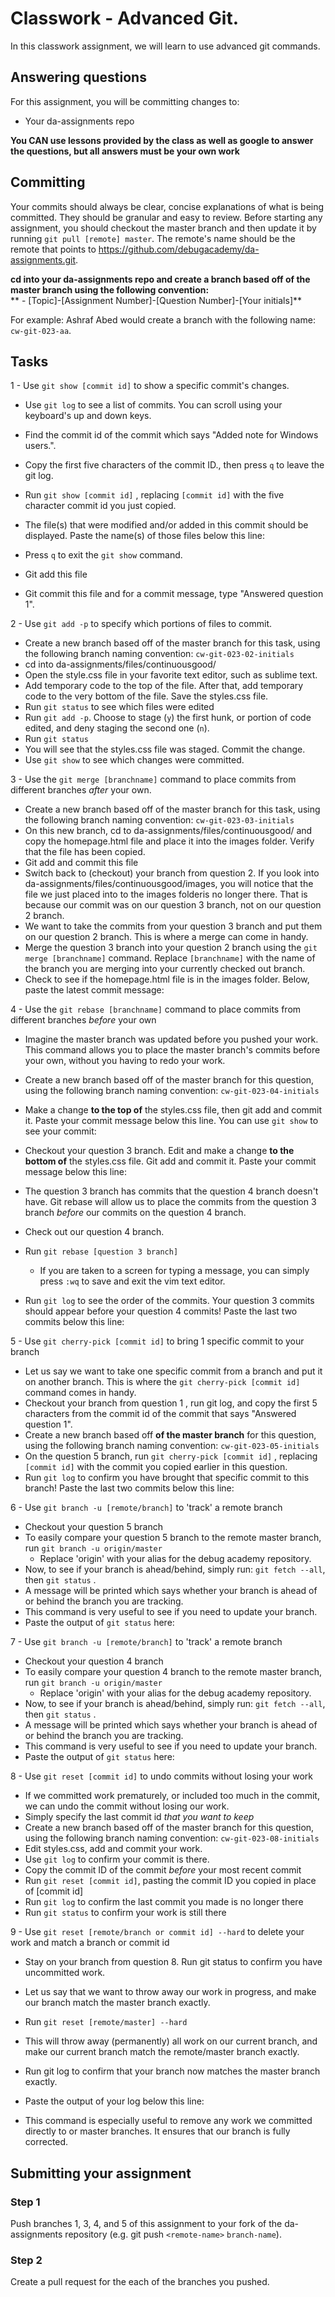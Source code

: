 # Classwork - Advanced Git.
In this classwork assignment, we will learn to use advanced git commands.

## Answering questions
For this assignment, you will be committing changes to:  
- Your da-assignments repo

**You CAN use lessons provided by the class as well as google to answer the questions, but all answers must be your own work**  

## Committing
Your commits should always be clear, concise explanations of what is being committed. They should be granular and easy to review. Before starting any assignment, you should checkout the master branch and then update it by running ```git pull [remote] master```. The remote's name should be the remote that points to https://github.com/debugacademy/da-assignments.git.

**cd into your da-assignments repo and create a branch based off of the master branch using the following convention:**  
** - [Topic]-[Assignment Number]-[Question Number]-[Your initials]**  

For example: Ashraf Abed would create a branch with the following name: ```cw-git-023-aa```.

## Tasks
1 - Use ```git show [commit id]``` to show a specific commit's changes.
- Use `git log` to see a list of commits. You can scroll using your keyboard's up and down keys.
- Find the commit id of the commit which says "Added note for Windows users.".
- Copy the first five characters of the commit ID., then press `q` to leave the git log.
- Run ```git show [commit id]``` , replacing `[commit id]` with the five character commit id you just copied.
- The file(s) that were modified and/or added in this commit should be displayed. Paste the name(s) of those files below this line:

- Press `q` to exit the `git show` command.
- Git add this file
- Git commit this file and for a commit message, type "Answered question 1". 

2 - Use ```git add -p``` to specify which portions of files to commit.
  - Create a new branch based off of the master branch for this task, using the following branch naming convention: ```cw-git-023-02-initials```
  - cd into da-assignments/files/continuousgood/
  - Open the style.css file in your favorite text editor, such as sublime text.
  - Add temporary code to the top of the file. After that, add temporary code to the very bottom of the file. Save the styles.css file.
  - Run ```git status``` to see which files were edited
  - Run ```git add -p```. Choose to stage (`y`) the first hunk, or portion of code edited, and deny staging the second one (`n`).
  - Run ```git status```
  - You will see that the styles.css file was staged. Commit the change.
  - Use ```git show``` to see which changes were committed.

3 - Use the ```git merge [branchname]``` command to place commits from different branches *after* your own.
  - Create a new branch based off of the master branch for this task, using the following branch naming convention: ```cw-git-023-03-initials```
  - On this new branch, cd to da-assignments/files/continuousgood/ and copy the homepage.html file and place it into the images folder. Verify that the file has been copied.
  - Git add and commit this file
  - Switch back to (checkout) your branch from question 2. If you look into da-assignments/files/continuousgood/images, you will notice that the file we just placed into to the images folderis no longer there. That is because our commit was on our question 3 branch, not on our question 2 branch. 
  - We want to take the commits from your question 3 branch and put them on our question 2 branch. This is where a merge can come in handy.
  - Merge the question 3 branch into your question 2 branch using the `git merge [branchname]` command. Replace `[branchname]` with the name of the branch you are merging into your currently checked out branch.
  - Check to see if the homepage.html file is in the images folder. Below, paste the latest commit message:


4 - Use the ```git rebase [branchname]``` command to place commits from different branches *before* your own
  - Imagine the master branch was updated before you pushed your work. This command allows you to place the master branch's commits before your own, without you having to redo your work.
  - Create a new branch based off of the master branch for this question, using the following branch naming convention: ```cw-git-023-04-initials```
  - Make a change **to the top of** the styles.css file, then git add and commit it. Paste your commit message below this line. You can use `git show` to see your commit:

  - Checkout your question 3 branch. Edit and make a change **to the bottom of** the styles.css file. Git add and commit it. Paste your commit message below this line: 

  - The question 3 branch has commits that the question 4 branch doesn't have. Git rebase will allow us to place the commits from the question 3 branch *before* our commits on the question 4 branch.

  - Check out our question 4 branch.
  - Run ```git rebase [question 3 branch]```
    - If you are taken to a screen for typing a message, you can simply press `:wq` to save and exit the vim text editor.
  - Run ```git log``` to see the order of the commits. Your question 3 commits should appear before your question 4 commits! Paste the last two commits below this line:

5 - Use ```git cherry-pick [commit id]``` to bring 1 specific commit to your branch
  - Let us say we want to take one specific commit from a branch and put it on another branch. This is where the ```git cherry-pick [commit id]``` command comes in handy.
  - Checkout your branch from question 1 , run git log, and copy the first 5 characters from the commit id of the commit that says "Answered question 1". 
  - Create a new branch based off **of the master branch** for this question, using the following branch naming convention: ```cw-git-023-05-initials```
  - On the question 5 branch, run ```git cherry-pick [commit id]``` , replacing `[commit id]` with the commit you copied earlier in this question.
  - Run `git log` to confirm you have brought that specific commit to this branch! Paste the last two commits below this line:


6 - Use ```git branch -u [remote/branch]``` to 'track' a remote branch
  - Checkout your question 5 branch
  - To easily compare your question 5 branch to the remote master branch, run ```git branch -u origin/master```
    - Replace 'origin' with your alias for the debug academy repository.
  - Now, to see if your branch is ahead/behind, simply run: `git fetch --all`, then `git status` .
  - A message will be printed which says whether your branch is ahead of or behind the branch you are tracking.
  - This command is very useful to see if you need to update your branch.
  - Paste the output of `git status` here:

7 - Use ```git branch -u [remote/branch]``` to 'track' a remote branch
  - Checkout your question 4 branch
  - To easily compare your question 4 branch to the remote master branch, run ```git branch -u origin/master```
    - Replace 'origin' with your alias for the debug academy repository.
  - Now, to see if your branch is ahead/behind, simply run: `git fetch --all`, then `git status` .
  - A message will be printed which says whether your branch is ahead of or behind the branch you are tracking.
  - This command is very useful to see if you need to update your branch.
  - Paste the output of `git status` here:
  
8 - Use ```git reset [commit id]``` to undo commits without losing your work
  - If we committed work prematurely, or included too much in the commit, we can undo the commit without losing our work.
  - Simply specify the last commit id *that you want to keep*
  - Create a new branch based off of the master branch for this question, using the following branch naming convention: ```cw-git-023-08-initials```
  - Edit styles.css, add and commit your work.
  - Use `git log` to confirm your commit is there. 
  - Copy the commit ID of the commit *before* your most recent commit
  - Run `git reset [commit id]`, pasting the commit ID you copied in place of [commit id] 
  - Run `git log` to confirm the last commit you made is no longer there
  - Run `git status` to confirm your work is still there

9 - Use ```git reset [remote/branch or commit id] --hard``` to delete your work and match a branch or commit id
  - Stay on your branch from question 8. Run git status to confirm you have uncommitted work.
  - Let us say that we want to throw away our work in progress, and make our branch match the master branch exactly. 
  - Run ```git reset [remote/master] --hard```
  - This will throw away (permanently) all work on our current branch, and make our current branch match the remote/master branch exactly.
  - Run git log to confirm that your branch now matches the master branch exactly.
  - Paste the output of your log below this line:

  - This command is especially useful to remove any work we committed directly to or master branches. It ensures that our branch is fully corrected.

## Submitting your assignment
### Step 1
Push branches 1, 3, 4, and 5 of this assignment to your fork of the da-assignments repository (e.g. git push `<remote-name>` `branch-name`).

### Step 2
Create a pull request for the each of the branches you pushed.
